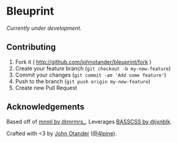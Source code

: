 # Bleuprint

_Currently under development._

## Contributing

1. Fork it ( http://github.com/johnotander/bleuprint/fork )
2. Create your feature branch (`git checkout -b my-new-feature`)
3. Commit your changes (`git commit -am 'Add some feature'`)
4. Push to the branch (`git push origin my-new-feature`)
5. Create new Pull Request

## Acknowledgements

Based off of [mnml by @mrmrs_](http://mn-ml.cc/).
Leverages [BASSCSS by @jxnblk](http://basscss.com).

Crafted with <3 by [John Otander](http://www.johnotander.com) ([@4lpine](https://twitter.com/4lpine)).
